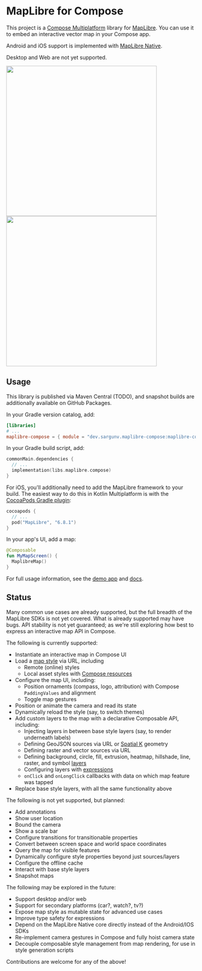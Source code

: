 # MapLibre for Compose

This project is a [Compose Multiplatform](https://www.jetbrains.com/compose-multiplatform/) library
for [MapLibre](https://maplibre.org/). You can use it to embed an interactive vector map in your
Compose app.

Android and iOS support is implemented
with [MapLibre Native](https://github.com/maplibre/maplibre-native).

Desktop and Web are not yet supported.

<p float="left">
  <img src="https://github.com/user-attachments/assets/671fc56d-b1a8-4843-82ea-4813c9712ea3" height=400/>
  <img src="https://github.com/user-attachments/assets/ae4a43e4-66bc-4a69-824f-957874912abd" height=400/>
</p>

## Usage

This library is published via Maven Central (TODO), and snapshot builds are additionally available
on GitHub Packages.

In your Gradle version catalog, add:

```toml
[libraries]
# ...
maplibre-compose = { module = "dev.sargunv.maplibre-compose:maplibre-compose", version = "(TODO)" }
```

In your Gradle build script, add:

```kotlin
commonMain.dependencies {
  // ...
  implementation(libs.maplibre.compose)
}
```

For iOS, you'll additionally need to add the MapLibre framework to your build. The easiest way to do
this in Kotlin
Multiplatform is with
the [CocoaPods Gradle plugin](https://kotlinlang.org/docs/native-cocoapods.html):

```kotlin
cocoapods {
  // ...
  pod("MapLibre", "6.8.1")
}
```

In your app's UI, add a map:

```kotlin
@Composable
fun MyMapScreen() {
  MaplibreMap()
}
```

For full usage information, see the [demo app](./demo-app)
and [docs](https://sargunv.github.io/maplibre-compose/).

## Status

Many common use cases are already supported, but the full breadth of the MapLibre SDKs is not yet
covered. What is
already supported may have bugs. API stability is not yet guaranteed; as we're still exploring how
best to express an
interactive map API in Compose.

The following is currently supported:

* Instantiate an interactive map in Compose UI
* Load a [map style](https://maplibre.org/maplibre-style-spec/) via URL, including
  * Remote (online) styles
  * Local asset styles
    with [Compose resources](https://www.jetbrains.com/help/kotlin-multiplatform-dev/compose-multiplatform-resources.html#access-the-available-resources-in-your-code)
* Configure the map UI, including:
  * Position ornaments (compass, logo, attribution) with Compose `PaddingValues` and alignment
  * Toggle map gestures
* Position or animate the camera and read its state
* Dynamically reload the style (say, to switch themes)
* Add custom layers to the map with a declarative Composable API, including:
  * Injecting layers in between base style layers (say, to render underneath labels)
  * Defining GeoJSON sources via URL or [Spatial K](https://dellisd.github.io/spatial-k/geojson/)
    geometry
  * Defining raster and vector sources via URL
  * Defining background, circle, fill, extrusion, heatmap, hillshade, line, raster, and
    symbol [layers](https://maplibre.org/maplibre-style-spec/layers/)
  * Configuring layers with [expressions](https://maplibre.org/maplibre-style-spec/expressions/)
  * `onClick` and `onLongClick` callbacks with data on which map feature was tapped
* Replace base style layers, with all the same functionality above

The following is not yet supported, but planned:

* Add annotations
* Show user location
* Bound the camera
* Show a scale bar
* Configure transitions for transitionable properties
* Convert between screen space and world space coordinates
* Query the map for visible features
* Dynamically configure style properties beyond just sources/layers
* Configure the offline cache
* Interact with base style layers
* Snapshot maps

The following may be explored in the future:

* Support desktop and/or web
* Support for secondary platforms (car?, watch?, tv?)
* Expose map style as mutable state for advanced use cases
* Improve type safety for expressions
* Depend on the MapLibre Native core directly instead of the Android/IOS SDKs
* Re-implement camera gestures in Compose and fully hoist camera state
* Decouple composable style management from map rendering, for use in style generation scripts

Contributions are welcome for any of the above!
